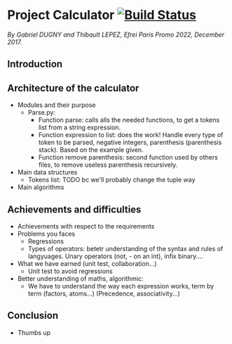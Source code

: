 Project Calculator [![Build Status](https://travis-ci.com/SoFolichon/ProjectCalculator.svg?token=p5pFoFaqAiLRDSEHnrdp&branch=master)](https://travis-ci.com/SoFolichon/ProjectCalculator)
===============
*By Gabriel DUGNY and Thibault LEPEZ, Efrei Paris Promo 2022, December 2017.*


Introduction
------------



Architecture of the calculator
------------------------------
- Modules and their purpose
  - Parse.py:
    - Function parse: calls alls the needed functions, to get a tokens
     list from a string expression.
    - Function expression to list: does the work! Handle every type of
    token to be parsed, negative integers, parenthesis (parenthesis stack).
    Based on the example given.
    - Function remove parenthesis: second function used by others files,
    to remove useless parenthesis recursively.
- Main data structures
  - Tokens list: TODO bc we'll probably change the tuple way
- Main algorithms


Achievements and difficulties
-----------------------------
- Achievements with respect to the requirements
- Problems you faces
  - Regressions
  - Types of operators: betetr understanding of the syntax and rules of langyuages.
  Unary operators (not, - on an int), infix binary....
- What we have earned (unit test, collaboration...)
  - Unit test to avoid regressions
- Better understanding of maths, algorithmic:
  - We have to understand the way each expression works, term by term (factors, atoms...)
 (Precedence, associativity...)


Conclusion
----------
- Thumbs up